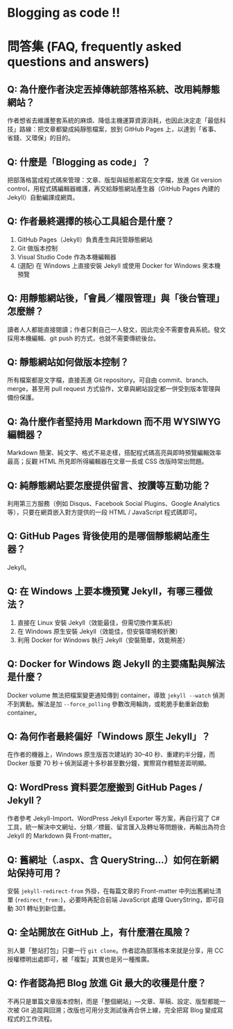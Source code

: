 # Blogging as code !!

# 問答集 (FAQ, frequently asked questions and answers)

## Q: 為什麼作者決定丟掉傳統部落格系統、改用純靜態網站？
作者想省去維護整套系統的麻煩、降低主機運算資源消耗，也因此決定走「最低科技」路線：把文章都變成純靜態檔案，放到 GitHub Pages 上，以達到「省事、省錢、又環保」的目的。

## Q: 什麼是「Blogging as code」？
把部落格當成程式碼來管理：文章、版型與組態都寫在文字檔，放進 Git version control，用程式碼編輯器維護，再交給靜態網站產生器（GitHub Pages 內建的 Jekyll）自動編譯成網頁。

## Q: 作者最終選擇的核心工具組合是什麼？
1. GitHub Pages（Jekyll）負責產生與託管靜態網站  
2. Git 做版本控制  
3. Visual Studio Code 作為本機編輯器  
4. (選配) 在 Windows 上直接安裝 Jekyll 或使用 Docker for Windows 來本機預覽

## Q: 用靜態網站後，「會員／權限管理」與「後台管理」怎麼辦？
讀者人人都能直接閱讀；作者只剩自己一人發文，因此完全不需要會員系統。發文採用本機編輯、git push 的方式，也就不需要傳統後台。

## Q: 靜態網站如何做版本控制？
所有檔案都是文字檔，直接丟進 Git repository。可自由 commit、branch、merge，甚至用 pull request 方式協作，文章與網站設定都一併受到版本管理與備份保護。

## Q: 為什麼作者堅持用 Markdown 而不用 WYSIWYG 編輯器？
Markdown 簡潔、純文字、格式不易走樣，搭配程式碼高亮與即時預覽編輯效率最高；反觀 HTML 所見即所得編輯器在文章一長或 CSS 改版時常出問題。

## Q: 純靜態網站要怎麼提供留言、按讚等互動功能？
利用第三方服務（例如 Disqus、Facebook Social Plugins、Google Analytics 等），只要在網頁嵌入對方提供的一段 HTML / JavaScript 程式碼即可。

## Q: GitHub Pages 背後使用的是哪個靜態網站產生器？
Jekyll。

## Q: 在 Windows 上要本機預覽 Jekyll，有哪三種做法？
1. 直接在 Linux 安裝 Jekyll（效能最佳，但需切換作業系統）  
2. 在 Windows 原生安裝 Jekyll（效能佳，但安裝環境較折騰）  
3. 利用 Docker for Windows 執行 Jekyll（安裝簡單，效能稍差）

## Q: Docker for Windows 跑 Jekyll 的主要痛點與解法是什麼？
Docker volume 無法把檔案變更通知傳到 container，導致 `jekyll --watch` 偵測不到異動。解法是加 `--force_polling` 參數改用輪詢，或乾脆手動重新啟動 container。

## Q: 為何作者最終偏好「Windows 原生 Jekyll」？
在作者的機器上，Windows 原生版首次建站約 30–40 秒、重建約半分鐘，而 Docker 版要 70 秒＋偵測延遲十多秒甚至數分鐘，實際寫作體驗差距明顯。

## Q: WordPress 資料要怎麼搬到 GitHub Pages / Jekyll？
作者參考 Jekyll-Import、WordPress Jekyll Exporter 等方案，再自行寫了 C# 工具，統一解決中文網址、分類／標籤、留言匯入及轉址等問題後，再輸出為符合 Jekyll 的 Markdown 與 Front-matter。

## Q: 舊網址（.aspx、含 QueryString…）如何在新網站保持可用？
安裝 `jekyll-redirect-from` 外掛，在每篇文章的 Front-matter 中列出舊網址清單 (`redirect_from:`)，必要時再配合前端 JavaScript 處理 QueryString，即可自動 301 轉址到新位置。

## Q: 全站開放在 GitHub 上，有什麼潛在風險？
別人要「整站打包」只要一行 `git clone`。作者認為部落格本來就是分享，用 CC 授權標明出處即可，被「複製」其實也是另一種推廣。

## Q: 作者認為把 Blog 放進 Git 最大的收穫是什麼？
不再只是單篇文章版本控制，而是「整個網站」—文章、草稿、設定、版型都能一次被 Git 追蹤與回溯；改版也可用分支測試後再合併上線，完全把寫 Blog 變成寫程式的工作流程。